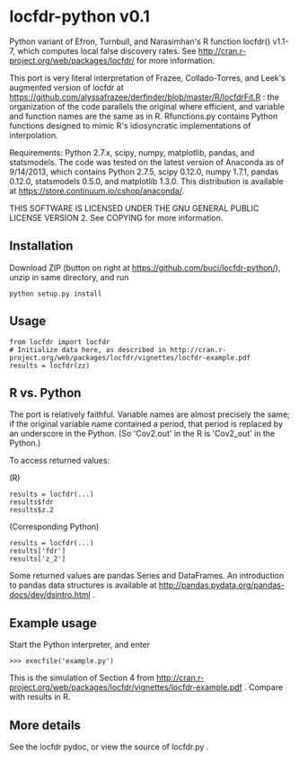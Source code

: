 locfdr-python v0.1
==================

Python variant of Efron, Turnbull, and Narasimhan's R function locfdr() v1.1-7, which computes local false discovery rates. See http://cran.r-project.org/web/packages/locfdr/ for more information.

This port is very literal interpretation of Frazee, Collado-Torres, and Leek's augmented version of locfdr at https://github.com/alyssafrazee/derfinder/blob/master/R/locfdrFit.R : the organization of the code parallels the original where efficient, and variable and function names are the same as in R. Rfunctions.py contains Python functions designed to mimic R's idiosyncratic implementations of interpolation.

Requirements: Python 2.7.x, scipy, numpy, matplotlib, pandas, and statsmodels. The code was tested on the latest version of Anaconda as of 9/14/2013, which contains Python 2.7.5, scipy 0.12.0, numpy 1.7.1, pandas 0.12.0, statsmodels 0.5.0, and matplotlib 1.3.0. This distribution is available at https://store.continuum.io/cshop/anaconda/.

THIS SOFTWARE IS LICENSED UNDER THE GNU GENERAL PUBLIC LICENSE VERSION 2. See COPYING for more information.

Installation
------------------
Download ZIP (button on right at https://github.com/buci/locfdr-python/), unzip in same directory, and run

    python setup.py install


Usage
-----------------

    from locfdr import locfdr
    # Initialize data here, as described in http://cran.r-project.org/web/packages/locfdr/vignettes/locfdr-example.pdf 
    results = locfdr(zz)

R vs. Python
------------------

The port is relatively faithful. Variable names are almost precisely the same; if the original variable name contained a period, that period is replaced by an underscore in the Python. (So 'Cov2.out' in the R is 'Cov2_out' in the Python.)

To access returned values:

(R)

    results = locfdr(...)
    results$fdr
    results$z.2
	
(Corresponding Python)

    results = locfdr(...)
    results['fdr']
    results['z_2']

Some returned values are pandas Series and DataFrames. An introduction to pandas data structures is available at http://pandas.pydata.org/pandas-docs/dev/dsintro.html .

Example usage
------------------
Start the Python interpreter, and enter

    >>> execfile('example.py')

This is the simulation of Section 4 from http://cran.r-project.org/web/packages/locfdr/vignettes/locfdr-example.pdf . Compare with results in R.

More details
-----------------
See the locfdr pydoc, or view the source of locfdr.py .
